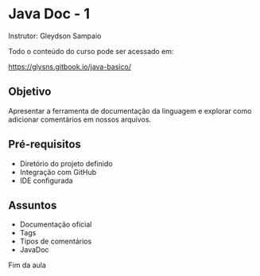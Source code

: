 # Java Doc - 1 
Instrutor: Gleydson Sampaio

Todo o conteúdo do curso pode ser acessado em:

https://glysns.gitbook.io/java-basico/

## Objetivo 

Apresentar a ferramenta de documentação da linguagem e explorar como adicionar comentários em nossos arquivos.

## Pré-requisitos

* Diretório do projeto definido
* Integração com GitHub
* IDE configurada

## Assuntos

* Documentação oficial
* Tags
* Tipos de comentários
* JavaDoc

Fim da aula 
